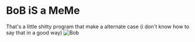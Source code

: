 # BoB iS a MeMe
That's a little shitty program that make a alternate case (i don't know how to say that in a good way)
![Bob](https://usatftw.files.wordpress.com/2017/05/spongebob.jpg?w=1000&h=600&crop=1)
